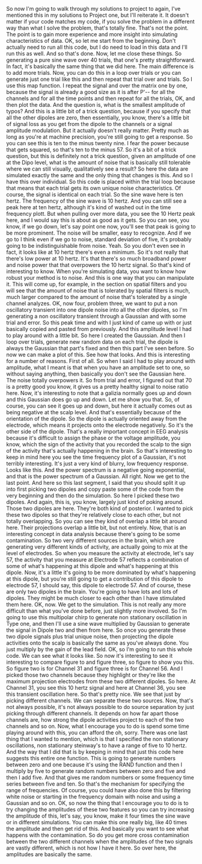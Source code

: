  So now I'm going to walk through my solutions to project to again, I've mentioned this in my solutions to Project one, but I'll reiterate it. It doesn't matter if your code matches my code, if you solve the problem in a different way than what I solve the problem, that's totally fine. That's not the point. The point is to gain more experience and more insight into simulating characteristics of data. OK, so let me start from the beginning. Don't actually need to run all this code, but I do need to load in this data and I'll run this as well. And so that's done. Now, let me close these things. So generating a pure sine wave over 40 trials, that one's pretty straightforward. In fact, it's basically the same thing that we did here. The main difference is to add more trials. Now, you can do this in a loop over trials or you can generate just one trial like this and then repeat that trial over and trials. So I use this map function. I repeat the signal and over the matrix one by one, because the signal is already a good size as it is after P'-- for all the channels and for all the time points and then repeat for all the trials, OK, and then plot the data. And the question is, what is the smallest amplitude of typos? And this is a little bit of a trick question, because if you specify that all the other dipoles are zero, then essentially, you know, there's a little bit of signal loss as you get from the dipole to the channels or a signal amplitude modulation. But it actually doesn't really matter. Pretty much as long as you're at machine precision, you're still going to get a response. So you can see this is ten to the minus twenty nine. I fear the power because that gets squared, so that's ten to the minus 57. So it's a bit of a trick question, but this is definitely not a trick question, given an amplitude of one at the Dipo level, what is the amount of noise that is basically still tolerable where we can still visually, qualitatively see a result? So here the data are simulated exactly the same and the only thing that changes is this. And so I have this over individual. So this code is placed within the trial loop because that means that each trial gets its own unique noise characteristics. Of course, the signal is identical on each trial. So the sine wave here is ten hertz. The frequency of the sine wave is 10 hertz. And you can still see a peak here at ten hertz, although it's kind of washed out in the time frequency plott. But when pulling over more data, you see the 10 Hertz peak here, and I would say this is about as good as it gets. So you can see, you know, if we go down, let's say point one now, you'll see that peak is going to be more prominent. The noise will be smaller, easy to recognize. And if we go to I think even if we go to noise, standard deviation of five, it's probably going to be indistinguishable from noise. Yeah. So you don't even see in fact, it looks like at 10 hertz there's even a minimum. So it's not really that there's low power at 10 hertz. It's that there's so much broadband power and noise power that that overpowers the 10 hertz signal. So that's kind of interesting to know. When you're simulating data, you want to know how robust your method is to noise. And this is one way that you can manipulate it. This will come up, for example, in the section on spatial filters and you will see that the amount of noise that is tolerated by spatial filters is much, much larger compared to the amount of noise that's tolerated by a single channel analyzes. OK, now four, problem three, we want to put a non oscillatory transient into one dipole noise into all the other dipoles, so I'm generating a non oscillatory transient through a Gaussian and with some trial and error. So this peak time and with I just kind of came up with or just basically copied and pasted from previously. And this amplitude level I had to play around with a little bit. So here I created the Gaussian. And then I loop over trials, generate new random data on each trial, the dipole is always the Gaussian that part's fixed and then this part I've seen before. So now we can make a plot of this. See how that looks. And this is interesting for a number of reasons. First of all. So when I said I had to play around with amplitude, what I meant is that when you have an amplitude set to one, so without saying anything, then basically you don't see the Gaussian here. The noise totally overpowers it. So from trial and error, I figured out that 70 is a pretty good you know, it gives us a pretty healthy signal to noise ratio here. Now, it's interesting to note that a galizia normally goes up and down and this Gaussian does go up and down. Let me show you that. So, of course, you can see it goes up and down, but here it actually comes out as being negative at the scalp level. And that's essentially because of the orientation of the dipole. So the dipole is actually oriented away from the electrode, which means it projects onto the electrode negatively. So it's the other side of the dipole. That's a really important concept in EEG analysis because it's difficult to assign the phase or the voltage amplitude, you know, which the sign of the activity that you recorded the scalp to the sign of the activity that's actually happening in the brain. So that's interesting to keep in mind here you see the time frequency plot of a Gaussian, it's not terribly interesting. It's just a very kind of blurry, low frequency response. Looks like this. And the power spectrum is a negative going exponential, and that is the power spectrum of a Gaussian. All right. Now we get to the last point. And here so this last segment, I said that you should split it up into first picking two dipoles and copy paste some of the code from the very beginning and then do the simulation. So here I picked these two dipoles. And again, this is, you know, largely just kind of poking around. Those two dipoles are here. They're both kind of posterior. I wanted to pick these two dipoles so that they're relatively close to each other, but not totally overlapping. So you can see they kind of overlap a little bit around here. Their projections overlap a little bit, but not entirely. Now, that is an interesting concept in data analysis because there's going to be some contamination. So two very different sources in the brain, which are generating very different kinds of activity, are actually going to mix at the level of electrodes. So when you measure the activity at electrode, let's say 57, the activity that you measure at Electrode 57 reflects a combination of some of what's happening at this dipole and what's happening at this dipole. Now, it's a little it's going to be more dominated by what's happening at this dipole, but you're still going to get a contribution of this dipole to electrode 57, I should say, this dipole to electrode 57. And of course, these are only two dipoles in the brain. You're going to have lots and lots of dipoles. They might be much closer to each other than I have stimulated them here. OK, now. We get to the simulation. This is not really any more difficult than what you've done before, just slightly more involved. So I'm going to use this multipolar chirp to generate non stationary oscillation in Type one, and then I'll use a sine wave multiplied by Gaussian to generate the signal in Dipole two and then from here. So once you generate these two dipole signals plus trial unique noise, then projecting the dipole activities onto the scalp is basically the same as you've always done. You just multiply by the gain of the lead field. OK, so I'm going to run this whole code. We can see what it looks like. So now it's interesting to see it interesting to compare figure to and figure three, so figure to show you this. So figure two is for Channel 31 and figure three is for Channel 56. And I picked those two channels because they highlight or they're like the maximum projection electrodes from these two different dipoles. So here. At Channel 31, you see this 10 hertz signal and here at Channel 36, you see this transient oscillation here. So that's pretty nice. We see that just by picking different channels. We can separate these two sources. Now, that's not always possible, it's not always possible to do source separation by just picking through different channels. It depends on how far apart those channels are, how strong the dipole activities project to each of the two channels and so on. Now, what I encourage you to do is spend some time playing around with this, you can afford the oh, sorry. There was one last thing that I wanted to mention, which is that I specified the non stationary oscillations, non stationary steinway's to have a range of five to 10 hertz. And the way that I did that is by keeping in mind that just this code here suggests this entire one function. This is going to generate numbers between zero and one because it's using the RAND function and then I multiply by five to generate random numbers between zero and five and then I add five. And that gives me random numbers or some frequency time series between five and ten. So that's the mechanism for specifying the range of frequencies. Of course, you could have also done this by filtering white noise or starting in the frequency domain with noise and using a Gaussian and so on. OK, so now the thing that I encourage you to do is to try changing the amplitudes of these two features so you can try increasing the amplitude of this, let's say, you know, make it four times the sine wave or in different simulations. You can make this one really big, like 40 times the amplitude and then get rid of this. And basically you want to see what happens with the contamination. So do you get more cross contamination between the two different channels when the amplitudes of the two signals are vastly different, which is not how I have it here. So over here, the amplitudes are basically the same.